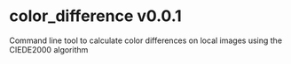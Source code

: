 # color_difference v0.0.1

Command line tool to calculate color differences on local images using the CIEDE2000 algorithm

